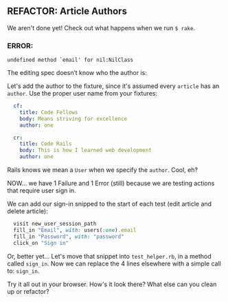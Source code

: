 ## REFACTOR: Article Authors

We aren't done yet! Check out what happens when we run `$ rake`.

### ERROR:

    undefined method `email' for nil:NilClass

The editing spec doesn’t know who the author is:

Let's add the author to the fixture, since it's assumed every `article` has an `author`. Use the proper user name from your fixtures:
```YAML
  cf:
    title: Code Fellows
    body: Means striving for excellence
    author: one

  cr:
    title: Code Rails
    body: This is how I learned web development
    author: one
```

Rails knows we mean a `User` when we specify the `author`. Cool, eh?

NOW... we have 1 Failure and 1 Error (still) because we are testing actions that require user sign in.

We can add our sign-in snipped to the start of each test (edit article and delete article):
```ruby
  visit new_user_session_path
  fill_in "Email", with: users(:one).email
  fill_in "Password", with: "password"
  click_on "Sign in"
```

Or, better yet... Let's move that snippet into `test_helper.rb`, in a method called `sign_in`. Now we can replace the 4 lines elsewhere with a simple call to: `sign_in`.

Try it all out in your browser. How's it look there? What else can you clean up or refactor?
